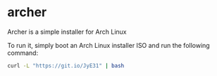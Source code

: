 # archer

Archer is a simple installer for Arch Linux

To run it, simply boot an Arch Linux installer ISO and run the following command:

```bash
curl -L "https://git.io/JyE31" | bash
```
